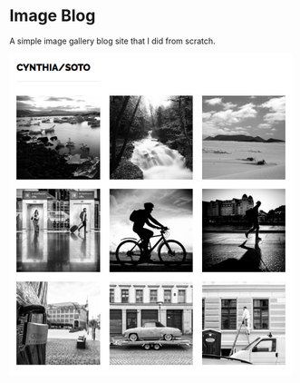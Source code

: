 # Image Blog
A simple image gallery blog site that I did from scratch.

<img align="center" src="/mainpage.png" width="500">

